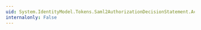 ```yaml
---
uid: System.IdentityModel.Tokens.Saml2AuthorizationDecisionStatement.Actions
internalonly: False
---
```

